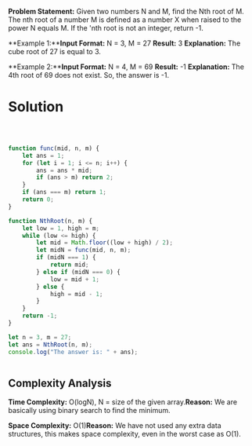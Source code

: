 **Problem Statement:** Given two numbers N and M, find the Nth root of M. The nth root of a number M is defined as a number X when raised to the power N equals M. If the 'nth root is not an integer, return -1.

**Example 1:****Input Format:** N = 3, M = 27
**Result:** 3
**Explanation:** The cube root of 27 is equal to 3.

**Example 2:****Input Format:** N = 4, M = 69
**Result:** -1
**Explanation:** The 4th root of 69 does not exist. So, the answer is -1.

# Solution

```Javascript



function func(mid, n, m) {
    let ans = 1;
    for (let i = 1; i <= n; i++) {
        ans = ans * mid;
        if (ans > m) return 2;
    }
    if (ans === m) return 1;
    return 0;
}

function NthRoot(n, m) {
    let low = 1, high = m;
    while (low <= high) {
        let mid = Math.floor((low + high) / 2);
        let midN = func(mid, n, m);
        if (midN === 1) {
            return mid;
        } else if (midN === 0) {
            low = mid + 1;
        } else {
            high = mid - 1;
        }
    }
    return -1;
}

let n = 3, m = 27;
let ans = NthRoot(n, m);
console.log("The answer is: " + ans);



```

## Complexity Analysis

**Time Complexity:** O(logN), N = size of the given array.**Reason:** We are basically using binary search to find the minimum.

**Space Complexity:** O(1)**Reason:** We have not used any extra data structures, this makes space complexity, even in the worst case as O(1).
